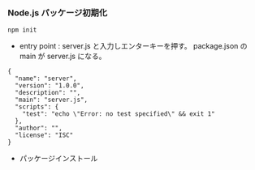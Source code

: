 ### Node.js パッケージ初期化

```
npm init
```

- entry point : server.js と入力しエンターキーを押す。
  package.json の main が server.js になる。

```
{
  "name": "server",
  "version": "1.0.0",
  "description": "",
  "main": "server.js",
  "scripts": {
    "test": "echo \"Error: no test specified\" && exit 1"
  },
  "author": "",
  "license": "ISC"
}
```
- パッケージインストール
```

```
